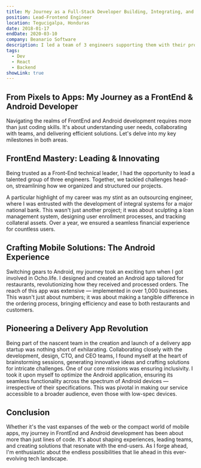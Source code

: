 ```yaml
---
title: My Journey as a Full-Stack Developer Building, Integrating, and Modernizing Platforms.
position: Lead-Frontend Engineer
location: Tegucigalpa, Honduras
date: 2018-01-17
endDate: 2020-03-10
company: Beanario Software
description: I led a team of 3 engineers supporting them with their projects. I worked as outsource in a major national bank. Also, I developed native applications for Android and was part of the creation and launch stage of a delivery startup.
tags:
  - Dev
  - React
  - Backend
showLink: true
---
```


## From Pixels to Apps: My Journey as a FrontEnd & Android Developer

Navigating the realms of FrontEnd and Android development requires more than just coding skills. It's about understanding user needs, collaborating with teams, and delivering efficient solutions. Let's delve into my key milestones in both areas.

## FrontEnd Mastery: Leading & Innovating
Being trusted as a Front-End technical leader, I had the opportunity to lead a talented group of three engineers. Together, we tackled challenges head-on, streamlining how we organized and structured our projects.

A particular highlight of my career was my stint as an outsourcing engineer, where I was entrusted with the development of integral systems for a major national bank. This wasn't just another project; it was about sculpting a loan management system, designing user enrollment processes, and tracking collateral assets. Over a year, we ensured a seamless financial experience for countless users.

## Crafting Mobile Solutions: The Android Experience
Switching gears to Android, my journey took an exciting turn when I got involved in Ocho.life. I designed and created an Android app tailored for restaurants, revolutionizing how they received and processed orders. The reach of this app was extensive — implemented in over 1,000 businesses. This wasn't just about numbers; it was about making a tangible difference in the ordering process, bringing efficiency and ease to both restaurants and customers.

## Pioneering a Delivery App Revolution
Being part of the nascent team in the creation and launch of a delivery app startup was nothing short of exhilarating. Collaborating closely with the development, design, CTO, and CEO teams, I found myself at the heart of brainstorming sessions, generating innovative ideas and crafting solutions for intricate challenges. One of our core missions was ensuring inclusivity. I took it upon myself to optimize the Android application, ensuring its seamless functionality across the spectrum of Android devices — irrespective of their specifications. This was pivotal in making our service accessible to a broader audience, even those with low-spec devices.

## Conclusion 
Whether it's the vast expanses of the web or the compact world of mobile apps, my journey in FrontEnd and Android development has been about more than just lines of code. It's about shaping experiences, leading teams, and creating solutions that resonate with the end-users. As I forge ahead, I'm enthusiastic about the endless possibilities that lie ahead in this ever-evolving tech landscape.
